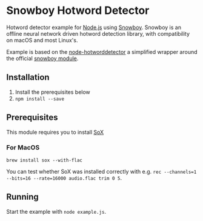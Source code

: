 # Snowboy Hotword Detector
Hotword detector example for [Node.js](https://nodejs.org/) using [Snowboy](https://snowboy.kitt.ai/). Snowboy is an offline neural network driven hotword detection library, with compatibility on macOS and most Linux's.

Example is based on the [node-hotworddetector](https://github.com/RedKenrok/node-hotworddetector) a simplified wrapper around the official [snowboy module](https://github.com/Kitt-AI/snowboy).

## Installation
1. Install the prerequisites  below
2. `npm install --save`

## Prerequisites
This module requires you to install [SoX](http://sox.sourceforge.net/)

### For MacOS
```
brew install sox --with-flac
```

You can test whether SoX was installed correctly with e.g. `rec --channels=1 --bits=16 --rate=16000 audio.flac trim 0 5`.

## Running
Start the example with `node example.js`.
